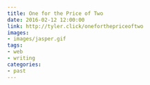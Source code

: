 ```yaml
---
title: One for the Price of Two
date: 2016-02-12 12:00:00
link: http://tyler.click/oneforthepriceoftwo
images:
- images/jasper.gif
tags:
- web
- writing
categories:
- past
---
```

